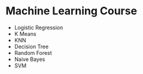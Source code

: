 Machine Learning Course
========================
- Logistic Regression
- K Means
- KNN
- Decision Tree
- Random Forest
- Naive Bayes
- SVM
